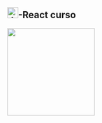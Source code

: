 ## <img  alignt="left" alt="Jeff-HTML" height="25" width="25" src="https://cdn.jsdelivr.net/gh/devicons/devicon/icons/react/react-original.svg" />-React curso
<img width="200" heigth="200" alignt="center" src="https://upload.wikimedia.org/wikipedia/commons/thumb/a/a7/React-icon.svg/768px-React-icon.svg.png"/>

